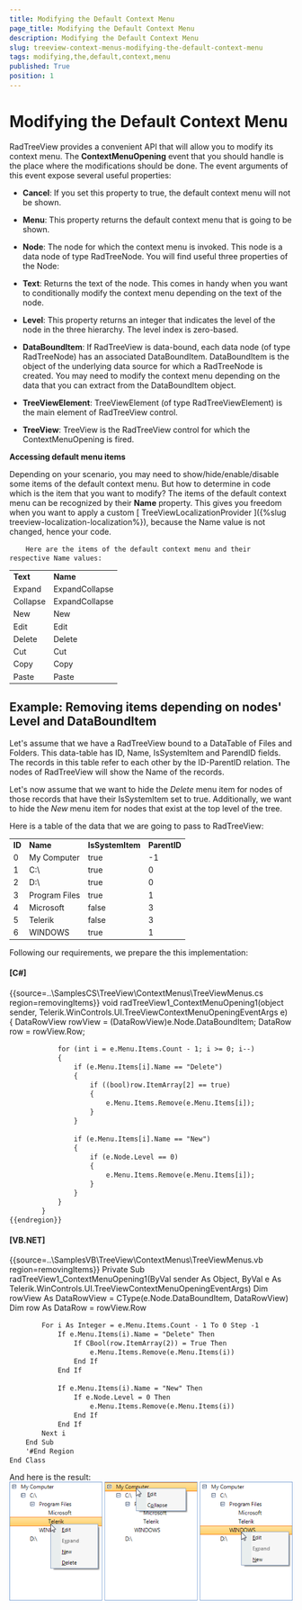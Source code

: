 ```yaml
---
title: Modifying the Default Context Menu
page_title: Modifying the Default Context Menu
description: Modifying the Default Context Menu
slug: treeview-context-menus-modifying-the-default-context-menu
tags: modifying,the,default,context,menu
published: True
position: 1
---
```


# Modifying the Default Context Menu



RadTreeView provides a convenient API that will allow you to modify its context menu.
        The __ContextMenuOpening__ event that you should handle is the place
        where the modifications
        should be done. The event arguments of this event expose several useful properties:
      

* __Cancel__: If you set this property to true,
            the default context menu will not be shown.
          

* __Menu__: This property returns the
            default context menu that is going to be shown.
          

* __Node__: The node for which the context menu is
            invoked. This node is a data node of type RadTreeNode. You will find useful three properties of the
            Node:
          

* __Text__:
                Returns the text of the node. This comes in handy when you want to conditionally
                modify the context menu depending on the text of the node.
              

* __Level__:
                This property returns an integer that indicates the level of the node in the three hierarchy.
                The level index is zero-based.
              

* __DataBoundItem__: If RadTreeView is data-bound, each data node
                (of type RadTreeNode) has an associated DataBoundItem. DataBoundItem is the object
                of the underlying data source for which a RadTreeNode is created. You may need to modify the
                context menu depending on the data that you can extract from the DataBoundItem object.
              

* __TreeViewElement__: TreeViewElement (of type RadTreeViewElement) is the main
            element of RadTreeView control.
          

* __TreeView__: TreeView is the RadTreeView control for which
            the ContextMenuOpening is fired.
          

__Accessing default menu items__

Depending on your scenario, you may need to show/hide/enable/disable some items
        of the default context menu. But how to determine in code which is the item that you want to modify?
        The items of the default context menu can be recognized by their __Name__ property.
        This gives you freedom when you want to apply a custom
        [
          TreeViewLocalizationProvider
        ]({%slug treeview-localization-localization%}), because the Name value is not changed, hence your code.

        Here are the items of the default context menu and their respective Name values:
      
<table><tr><td><b>Text</b></td><td><b>Name</b></td></tr><tr><td>Expand</td><td>ExpandCollapse</td></tr><tr><td>Collapse</td><td>ExpandCollapse</td></tr><tr><td>New</td><td>New</td></tr><tr><td>Edit</td><td>Edit</td></tr><tr><td>Delete</td><td>Delete</td></tr><tr><td>Cut</td><td>Cut</td></tr><tr><td>Copy</td><td>Copy</td></tr><tr><td>Paste</td><td>Paste</td></tr></table>

## Example: Removing items depending on nodes' Level and DataBoundItem

Let's assume that we have a RadTreeView bound to a DataTable of Files and Folders.
          This data-table has ID, Name, IsSystemItem and ParendID fields. The records in this table
          refer to each other by the ID-ParentID relation. The nodes of RadTreeView will show the Name
          of the records.
        

Let's now assume that we want to hide the *Delete*
          menu item for nodes of those records that have their IsSystemItem set to true.
          Additionally, we want to hide the *New* menu item for nodes
          that exist at the top level of the tree.
        

Here is a table of the data that we are going to pass to RadTreeView:
<table><tr><td><b>ID</b></td><td><b>Name</b></td><td><b>IsSystemItem</b></td><td><b>ParentID</b></td></tr><tr><td>0</td><td>My Computer</td><td>true</td><td>-1</td></tr><tr><td>1</td><td>C:\</td><td>true</td><td>0</td></tr><tr><td>2</td><td>D:\</td><td>true</td><td>0</td></tr><tr><td>3</td><td>Program Files</td><td>true</td><td>1</td></tr><tr><td>4</td><td>Microsoft</td><td>false</td><td>3</td></tr><tr><td>5</td><td>Telerik</td><td>false</td><td>3</td></tr><tr><td>6</td><td>WINDOWS</td><td>true</td><td>1</td></tr></table>

Following our requirements, we prepare the this implementation:

#### __[C#]__

{{source=..\SamplesCS\TreeView\ContextMenus\TreeViewMenus.cs region=removingItems}}
	        void radTreeView1_ContextMenuOpening1(object sender, Telerik.WinControls.UI.TreeViewContextMenuOpeningEventArgs e)
	        {
	            DataRowView rowView = (DataRowView)e.Node.DataBoundItem;
	            DataRow row = rowView.Row;
	
	            for (int i = e.Menu.Items.Count - 1; i >= 0; i--)
	            {
	                if (e.Menu.Items[i].Name == "Delete")
	                {
	                    if ((bool)row.ItemArray[2] == true)
	                    {
	                        e.Menu.Items.Remove(e.Menu.Items[i]);
	                    }
	                }
	
	                if (e.Menu.Items[i].Name == "New")
	                {
	                    if (e.Node.Level == 0)
	                    {
	                        e.Menu.Items.Remove(e.Menu.Items[i]);
	                    }
	                }
	            }         
	        }
	{{endregion}}



#### __[VB.NET]__

{{source=..\SamplesVB\TreeView\ContextMenus\TreeViewMenus.vb region=removingItems}}
	    Private Sub radTreeView1_ContextMenuOpening1(ByVal sender As Object, ByVal e As Telerik.WinControls.UI.TreeViewContextMenuOpeningEventArgs)
	        Dim rowView As DataRowView = CType(e.Node.DataBoundItem, DataRowView)
	        Dim row As DataRow = rowView.Row
	
	        For i As Integer = e.Menu.Items.Count - 1 To 0 Step -1
	            If e.Menu.Items(i).Name = "Delete" Then
	                If CBool(row.ItemArray(2)) = True Then
	                    e.Menu.Items.Remove(e.Menu.Items(i))
	                End If
	            End If
	
	            If e.Menu.Items(i).Name = "New" Then
	                If e.Node.Level = 0 Then
	                    e.Menu.Items.Remove(e.Menu.Items(i))
	                End If
	            End If
	        Next i
	    End Sub
	    '#End Region
	End Class



And here is the result:![treeview-context-menus-modifying-the-default-context-menu 001](images/treeview-context-menus-modifying-the-default-context-menu001.png)
